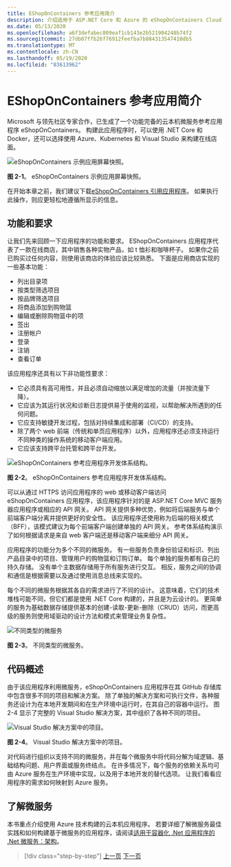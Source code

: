 ```yaml
---
title: EShopOnContainers 参考应用简介
description: 介绍适用于 ASP.NET Core 和 Azure 的 eShopOnContainers Cloud 本机微服务 Reference 应用。
ms.date: 05/13/2020
ms.openlocfilehash: a6f3defabec809eaf1cb143e2b521904248b74f2
ms.sourcegitcommit: 27db07ffb26f76912feefba7b884313547410db5
ms.translationtype: MT
ms.contentlocale: zh-CN
ms.lasthandoff: 05/19/2020
ms.locfileid: "83613962"
---
```

# <a name="introducing-eshoponcontainers-reference-app"></a>EShopOnContainers 参考应用简介

Microsoft 与领先社区专家合作，已生成了一个功能完备的云本机微服务参考应用程序 eShopOnContainers。 构建此应用程序时，可以使用 .NET Core 和 Docker，还可以选择使用 Azure、Kubernetes 和 Visual Studio 来构建在线店面。

![eShopOnContainers 示例应用屏幕快照。](./media/eshoponcontainers-sample-app-screenshot.png)

**图 2-1**。 eShopOnContainers 示例应用屏幕快照。

在开始本章之前，我们建议下载[eShopOnContainers 引用应用程序](https://github.com/dotnet-architecture/eShopOnContainers)。 如果执行此操作，则应更轻松地遵循所显示的信息。

## <a name="features-and-requirements"></a>功能和要求

让我们先来回顾一下应用程序的功能和要求。 EShopOnContainers 应用程序代表了一款在线商店，其中销售各种实物产品，如 t 恤衫和咖啡杯子。 如果你之前已购买过任何内容，则使用该商店的体验应该比较熟悉。 下面是应用商店实现的一些基本功能：

- 列出目录项
- 按类型筛选项目
- 按品牌筛选项目
- 将商品添加到购物篮
- 编辑或删除购物篮中的项
- 签出
- 注册帐户
- 登录
- 注销
- 查看订单

该应用程序还具有以下非功能性要求：

- 它必须具有高可用性，并且必须自动缩放以满足增加的流量（并按流量下降）。
- 它应该为其运行状况和诊断日志提供易于使用的监视，以帮助解决所遇到的任何问题。
- 它应支持敏捷开发过程，包括对持续集成和部署（CI/CD）的支持。
- 除了两个 web 前端（传统和单页应用程序）以外，应用程序还必须支持运行不同种类的操作系统的移动客户端应用。
- 它应该支持跨平台托管和跨平台开发。

![eShopOnContainers 参考应用程序开发体系结构。](./media/eshoponcontainers-development-architecture.png)

**图 2-2**。 eShopOnContainers 参考应用程序开发体系结构。

可以从通过 HTTPS 访问应用程序的 web 或移动客户端访问 eShopOnContainers 应用程序，该应用程序针对的是 ASP.NET Core MVC 服务器应用程序或相应的 API 网关。 API 网关提供多种优势，例如将后端服务与单个前端客户端分离并提供更好的安全性。 该应用程序还使用称为后端的相关模式（BFF），该模式建议为每个前端客户端创建单独的 API 网关。 参考体系结构演示了如何根据请求是来自 web 客户端还是移动客户端来细分 API 网关。

应用程序的功能分为多个不同的微服务。 有一些服务负责身份验证和标识、列出产品目录中的项目、管理用户的购物篮和订购订单。 每个单独的服务都有自己的持久存储。 没有单个主数据存储用于所有服务进行交互。 相反，服务之间的协调和通信是根据需要以及通过使用消息总线来实现的。

每个不同的微服务根据其各自的需求进行了不同的设计。 这意味着，它们的技术堆栈可能不同，但它们都是使用 .NET Core 构建的，并且是为云设计的。 更简单的服务为基础数据存储提供基本的创建-读取-更新-删除（CRUD）访问，而更高级的服务则使用域驱动的设计方法和模式来管理业务复杂性。

![不同类型的微服务](./media/different-kinds-of-microservices.png)

**图 2-3**。 不同类型的微服务。

## <a name="overview-of-the-code"></a>代码概述

由于该应用程序利用微服务，eShopOnContainers 应用程序在其 GitHub 存储库中包含很多不同的项目和解决方案。 除了单独的解决方案和可执行文件，各种服务还设计为在本地开发期间和在生产环境中运行时，在其自己的容器中运行。 图2-4 显示了完整的 Visual Studio 解决方案，其中组织了各种不同的项目。

![Visual Studio 解决方案中的项目。](./media/projects-in-visual-studio-solution.png)

**图 2-4**。 Visual Studio 解决方案中的项目。

对代码进行组织以支持不同的微服务，并在每个微服务中将代码分解为域逻辑、基础结构问题、用户界面或服务终结点。 在许多情况下，每个服务的依赖关系均可由 Azure 服务在生产环境中实现，以及用于本地开发的替代选项。 让我们看看应用程序的需求如何映射到 Azure 服务。

## <a name="understanding-microservices"></a>了解微服务

本书重点介绍使用 Azure 技术构建的云本机应用程序。 若要详细了解微服务最佳实践和如何构建基于微服务的应用程序，请阅读[适用于容器化 .Net 应用程序的 .Net 微服务：架构](https://dotnet.microsoft.com/download/thank-you/microservices-architecture-ebook)。

>[!div class="step-by-step"]
>[上一页](candidate-apps.md)
>[下一页](map-eshoponcontainers-azure-services.md)
